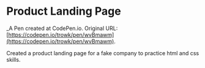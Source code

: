 # Product Landing Page
 _A Pen created at CodePen.io. Original URL: [https://codepen.io/trowk/pen/wvBmawm](https://codepen.io/trowk/pen/wvBmawm).

 Created a product landing page for a fake company to practice html and css skills.